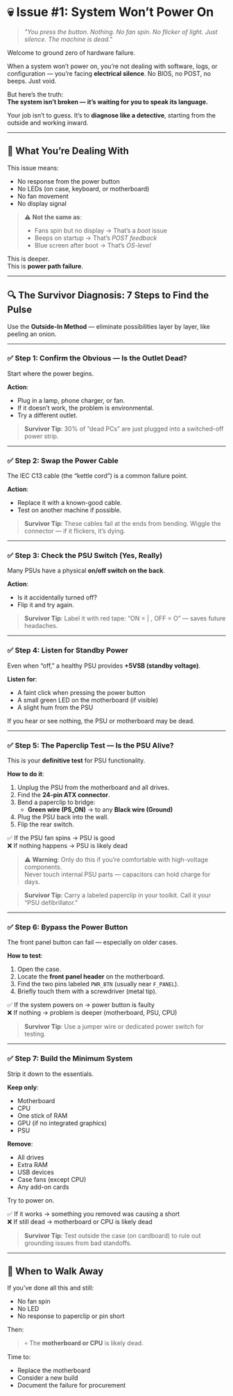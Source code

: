 # 💀 Issue #1: System Won’t Power On  
> *"You press the button. Nothing. No fan spin. No flicker of light. Just silence. The machine is dead."*

Welcome to ground zero of hardware failure.

When a system won’t power on, you’re not dealing with software, logs, or configuration — you’re facing **electrical silence**. No BIOS, no POST, no beeps. Just void.

But here’s the truth:  
**The system isn’t broken — it’s waiting for you to speak its language.**

Your job isn’t to guess. It’s to **diagnose like a detective**, starting from the outside and working inward.

---

## 🎯 What You’re Dealing With

This issue means:
- No response from the power button  
- No LEDs (on case, keyboard, or motherboard)  
- No fan movement  
- No display signal  

> ⚠️ **Not the same as**:  
> - Fans spin but no display → That’s a *boot* issue  
> - Beeps on startup → That’s *POST feedback*  
> - Blue screen after boot → That’s *OS-level*  

This is deeper.  
This is **power path failure**.

---

## 🔍 The Survivor Diagnosis: 7 Steps to Find the Pulse

Use the **Outside-In Method** — eliminate possibilities layer by layer, like peeling an onion.

---

### ✅ Step 1: Confirm the Obvious — Is the Outlet Dead?

Start where the power begins.

**Action**:
- Plug in a lamp, phone charger, or fan.
- If it doesn’t work, the problem is environmental.
- Try a different outlet.

> **Survivor Tip**: 30% of “dead PCs” are just plugged into a switched-off power strip.

---

### ✅ Step 2: Swap the Power Cable

The IEC C13 cable (the “kettle cord”) is a common failure point.

**Action**:
- Replace it with a known-good cable.
- Test on another machine if possible.

> **Survivor Tip**: These cables fail at the ends from bending. Wiggle the connector — if it flickers, it’s dying.

---

### ✅ Step 3: Check the PSU Switch (Yes, Really)

Many PSUs have a physical **on/off switch on the back**.

**Action**:
- Is it accidentally turned off?
- Flip it and try again.

> **Survivor Tip**: Label it with red tape: “ON = | , OFF = O” — saves future headaches.

---

### ✅ Step 4: Listen for Standby Power

Even when “off,” a healthy PSU provides **+5VSB (standby voltage)**.

**Listen for**:
- A faint click when pressing the power button
- A small green LED on the motherboard (if visible)
- A slight hum from the PSU

If you hear or see nothing, the PSU or motherboard may be dead.

---

### ✅ Step 5: The Paperclip Test — Is the PSU Alive?

This is your **definitive test** for PSU functionality.

**How to do it**:
1. Unplug the PSU from the motherboard and all drives.
2. Find the **24-pin ATX connector**.
3. Bend a paperclip to bridge:
   - **Green wire (PS_ON)** → to any **Black wire (Ground)**
4. Plug the PSU back into the wall.
5. Flip the rear switch.

✅ If the PSU fan spins → PSU is good  
❌ If nothing happens → PSU is likely dead

> ⚠️ **Warning**: Only do this if you’re comfortable with high-voltage components.  
> Never touch internal PSU parts — capacitors can hold charge for days.

> **Survivor Tip**: Carry a labeled paperclip in your toolkit. Call it your “PSU defibrillator.”

---

### ✅ Step 6: Bypass the Power Button

The front panel button can fail — especially on older cases.

**How to test**:
1. Open the case.
2. Locate the **front panel header** on the motherboard.
3. Find the two pins labeled `PWR_BTN` (usually near `F_PANEL`).
4. Briefly touch them with a screwdriver (metal tip).

✅ If the system powers on → power button is faulty  
❌ If nothing → problem is deeper (motherboard, PSU, CPU)

> **Survivor Tip**: Use a jumper wire or dedicated power switch for testing.

---

### ✅ Step 7: Build the Minimum System

Strip it down to the essentials.

**Keep only**:
- Motherboard
- CPU
- One stick of RAM
- GPU (if no integrated graphics)
- PSU

**Remove**:
- All drives
- Extra RAM
- USB devices
- Case fans (except CPU)
- Any add-on cards

Try to power on.

✅ If it works → something you removed was causing a short  
❌ If still dead → motherboard or CPU is likely dead

> **Survivor Tip**: Test outside the case (on cardboard) to rule out grounding issues from bad standoffs.

---

## 🚨 When to Walk Away

If you’ve done all this and still:
- No fan spin
- No LED
- No response to paperclip or pin short

Then:
> 💀 The **motherboard or CPU** is likely dead.

Time to:
- Replace the motherboard
- Consider a new build
- Document the failure for procurement
